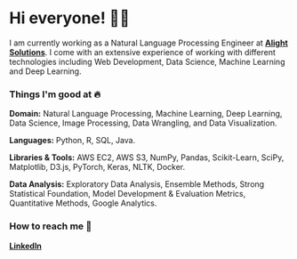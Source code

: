 # Hi everyone! 👋🏻 

I am currently working as a Natural Language Processing Engineer at [**Alight Solutions**](https://www.alight.com/). I come with an extensive experience of working with different technologies including Web Development, Data Science, Machine Learning and Deep Learning.



### Things I'm good at :fire:

**Domain:** Natural Language Processing, Machine Learning, Deep Learning, Data Science, Image Processing, Data Wrangling, and Data Visualization.

**Languages:**  Python, R, SQL, Java.


**Libraries & Tools:** AWS EC2, AWS S3, NumPy, Pandas, Scikit-Learn, SciPy, Matplotlib, D3.js, PyTorch, Keras, NLTK, Docker.

**Data Analysis:** Exploratory Data Analysis, Ensemble Methods, Strong Statistical Foundation, Model Development & Evaluation Metrics, Quantitative Methods, Google Analytics.

### How to reach me 📱
[**LinkedIn**](https://www.linkedin.com/in/pferdosi/)

